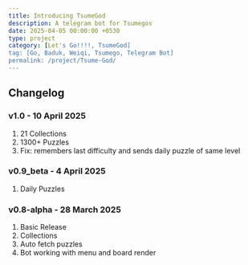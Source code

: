 ```yaml
---
title: Introducing TsumeGod
description: A telegram bot for Tsumegos
date: 2025-04-05 00:00:00 +0530
type: project
category: [Let's Go!!!!, TsumeGod]
tag: [Go, Baduk, Weiqi, Tsumego, Telegram Bot]
permalink: /project/Tsume-God/
---
```


## Changelog

### v1.0 - 10 April 2025

1. 21 Collections
2. 1300+ Puzzles
3. Fix: remembers last difficulty and sends daily puzzle of same level

### v0.9_beta - 4 April 2025

1. Daily Puzzles

### v0.8-alpha - 28 March 2025

1. Basic Release
2. Collections
3. Auto fetch puzzles
4. Bot working with menu and board render